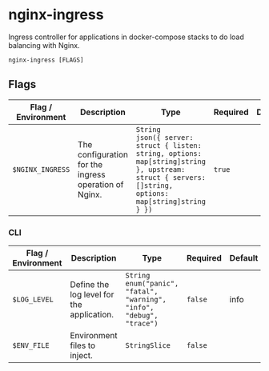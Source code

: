 # nginx-ingress

Ingress controller for applications in docker-compose stacks to do load balancing with Nginx.

`nginx-ingress [FLAGS]`

## Flags

| Flag / Environment |  Description   |  Type    | Required | Default |
|---------------- | --------------- | --------------- |  --------------- |  --------------- |
| `$NGINX_INGRESS` | The configuration for the ingress operation of Nginx. | `String`<br/>`json({ server: struct { listen: string, options: map[string]string }, upstream: struct { servers: []string, options: map[string]string } })` | `true` |  |

### CLI

| Flag / Environment |  Description   |  Type    | Required | Default |
|---------------- | --------------- | --------------- |  --------------- |  --------------- |
| `$LOG_LEVEL` | Define the log level for the application. | `String`<br/>`enum("panic", "fatal", "warning", "info", "debug", "trace")` | `false` | info |
| `$ENV_FILE` | Environment files to inject. | `StringSlice` | `false` |  |
